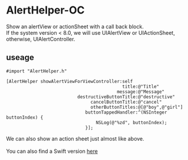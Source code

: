 # AlertHelper-OC

Show an alertView or actionSheet with a call back block.<br>
If the system version < 8.0, we will use UIAlertView  or UIActionSheet, otherwise, UIAlertController.

useage
---
```
#import "AlertHelper.h"
```
```
[AlertHelper showAlertViewForViewController:self
                                            title:@"Title"
                                          message:@"Message"
                           destructiveButtonTitle:@"destructive"
                                cancelButtonTitle:@"cancel"
                                otherButtonTitles:@[@"boy",@"girl"]
                              buttonTappedHandler:^(NSInteger buttonIndex) {
                                  NSLog(@"%zd", buttonIndex);
                              }];

  ```
  
  We can also show an action sheet just almost like above.<br>
  <br>
  You can also find a Swift version [here](https://github.com/DingHub/AlertHelper-Swift)
  

